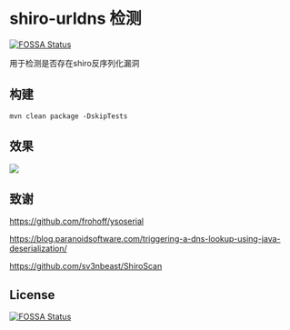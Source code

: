 # shiro-urldns 检测
[![FOSSA Status](https://app.fossa.io/api/projects/git%2Bgithub.com%2FLuckyC4t%2Fshiro-urldns.svg?type=shield)](https://app.fossa.io/projects/git%2Bgithub.com%2FLuckyC4t%2Fshiro-urldns?ref=badge_shield)


用于检测是否存在shiro反序列化漏洞

## 构建

`mvn clean package -DskipTests`

## 效果

![](https://i.loli.net/2019/09/26/sJlDkEQUL2bjuP1.png)

## 致谢

https://github.com/frohoff/ysoserial

https://blog.paranoidsoftware.com/triggering-a-dns-lookup-using-java-deserialization/

https://github.com/sv3nbeast/ShiroScan


## License
[![FOSSA Status](https://app.fossa.io/api/projects/git%2Bgithub.com%2FLuckyC4t%2Fshiro-urldns.svg?type=large)](https://app.fossa.io/projects/git%2Bgithub.com%2FLuckyC4t%2Fshiro-urldns?ref=badge_large)